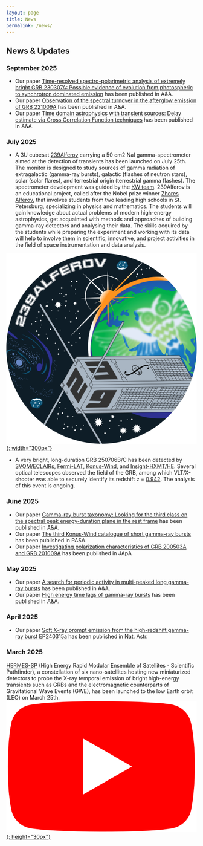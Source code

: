 ```yaml
---
layout: page
title: News
permalink: /news/
---
```


## News & Updates

### September 2025
- Our paper [Time-resolved spectro-polarimetric analysis of extremely bright GRB 230307A: Possible evidence of evolution from photospheric to synchrotron dominated emission](https://ui.adsabs.harvard.edu/abs/2025A%26A...701A.172G/abstract) has been published in A&A.
- Our paper [Observation of the spectral turnover in the afterglow emission of GRB 221009A](https://ui.adsabs.harvard.edu/abs/2025A%26A...701A..68B/abstract) has been published in A&A.
- Our paper [Time domain astrophysics with transient sources: Delay estimate via Cross Correlation Function techniques](https://ui.adsabs.harvard.edu/abs/2025A%26A...701A..50L/abstract) has been published in A&A.
  
### July 2025
- A 3U cubesat [239Alferov](https://spacepi.space/satellites/239-alferov/) carrying a 50 cm2 NaI gamma-spectrometer aimed at the detection of transients has been launched on July 25th. The monitor is designed to study sources of gamma radiation of extragalactic (gamma-ray bursts), galactic (flashes of neutron stars), solar (solar flares), and terrestrial origin (terrestrial gamma flashes). The spectrometer development was guided by the [KW team](http://www.ioffe.ru/LEA/index.html). 239Alferov is an educational project, called after the Nobel prize winner [Zhores Alferov](https://www.nobelprize.org/prizes/physics/2000/alferov/facts/), that involves students from two leading high schools in St. Petersburg, specializing in physics and mathematics. The students will gain knowledge about actual problems of modern high-energy astrophysics, get acquainted with methods and approaches of building gamma-ray detectors and analysing their data. The skills acquired by the students while preparing the experiment and working with its data will help to involve them in scientific, innovative, and project activities in the field of space instrumentation and data analysis.
  
[![Figure](assets/images/239Alferov.png){: width="300px"}](https://spacepi.space/satellites/239-alferov/)
- A  very bright, long-duration GRB 250706B/C has been detected by [SVOM/ECLAIRs](https://gcn.nasa.gov/circulars/40989), [Fermi-LAT](https://gcn.nasa.gov/circulars/41019), [Konus-Wind](https://gcn.nasa.gov/circulars/41027), and [Insight-HXMT/HE](https://gcn.nasa.gov/circulars/41049). Several optical telescopes observed the field of the GRB, among which VLT/X-shooter was able to securely identify its redshift z = [0.942](https://gcn.nasa.gov/circulars/41022). The analysis of this event is ongoing.

### June 2025
- Our paper [Gamma-ray burst taxonomy: Looking for the third class on the spectral peak energy-duration plane in the rest frame](https://ui.adsabs.harvard.edu/abs/2025A%26A...698A.169T/abstract) has been published in A&A.
- Our paper [The third Konus-Wind catalogue of short gamma-ray bursts](https://ui.adsabs.harvard.edu/abs/2025PASA...42...63L/abstract) has been published in PASA.
- Our paper [Investigating polarization characteristics of GRB 200503A and GRB 201009A](https://ui.adsabs.harvard.edu/abs/2025JApA...46...38S/abstract) has been published in JApA

### May 2025
- Our paper [A search for periodic activity in multi-peaked long gamma-ray bursts](https://ui.adsabs.harvard.edu/abs/2025A%26A...697A.228G/abstract) has been published in A&A.
- Our paper [High energy time lags of gamma-ray bursts](https://ui.adsabs.harvard.edu/abs/2025A%26A...697A.161M/abstract) has been published in A&A.

### April 2025
- Our paper [Soft X-ray prompt emission from the high-redshift gamma-ray burst EP240315a](https://ui.adsabs.harvard.edu/abs/2025NatAs...9..564L/abstract) has been published in Nat. Astr.

### March 2025
[HERMES-SP](https://www.hermes-sp.eu) (High Energy Rapid Modular Ensemble of Satellites - Scientific Pathfinder), a constellation of six nano-satellites hosting new miniaturized detectors to probe the X-ray temporal emission of bright high-energy transients such as GRBs and the electromagnetic counterparts of Gravitational Wave Events (GWE), has been launched to the low Earth orbit (LEO) on March 25th. [![Figure](assets/images/Youtube_logo.png){: height="30px"}](https://www.youtube.com/watch?v=tRWqsYq2Rc8)

